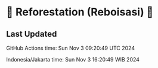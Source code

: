 
# 🌳 Reforestation (Reboisasi) 🌲

## Last Updated

GitHub Actions time: Sun Nov  3 09:20:49 UTC 2024

Indonesia/Jakarta time: Sun Nov  3 16:20:49 WIB 2024
